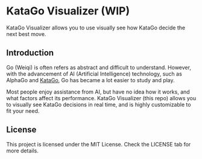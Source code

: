 # KataGo Visualizer (WIP)

KataGo Visualizer allows you to use visually see how KataGo decide the next best move.

## Introduction

Go (Weiqi) is often refers as abstract and difficult to understand. However, with the advancement of AI (Artificial Intelligence) technology, such as AlphaGo and [KataGo](https://github.com/lightvector/KataGo), Go has became a lot easier to study and play.

Most people enjoy assistance from AI, but have no idea how it works, and what factors affect its performance. KataGo Visualizer (this repo) allows you to visually see KataGo decisions in real time, and is highly customizable to fit your need.

## License

This project is licensed under the MIT License. Check the LICENSE tab for more details.

